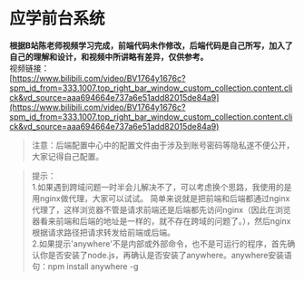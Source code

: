 # 应学前台系统

**根据B站陈老师视频学习完成，前端代码未作修改，后端代码是自己所写，加入了自己的理解和设计，和视频中所讲略有差异，仅供参考。**<br/>
视频链接：<br/>[https://www.bilibili.com/video/BV1764y1676c?spm_id_from=333.1007.top_right_bar_window_custom_collection.content.click&vd_source=aaa694664e737a6e51add82015de84a9](https://www.bilibili.com/video/BV1764y1676c?spm_id_from=333.1007.top_right_bar_window_custom_collection.content.click&vd_source=aaa694664e737a6e51add82015de84a9)
> 注意：后端配置中心中的配置文件由于涉及到账号密码等隐私遂不便公开，大家记得自己配置。

> 提示：<br/>
1.如果遇到跨域问题一时半会儿解决不了，可以考虑换个思路，我使用的是用nginx做代理，大家可以试试。
简单来说就是把前端和后端都通过nginx代理了，这样浏览器不管是请求前端还是后端都先访问nginx（因此在浏览器看来前端和后端的地址是一样的，就不存在跨域的问题了。），然后nginx根据请求路径把请求转发给前端或后端。<br/>
2.如果提示'anywhere'不是内部或外部命令，也不是可运行的程序，首先确认你是否安装了node.js，再确认是否安装了anywhere。anywhere安装语句：npm install anywhere -g
